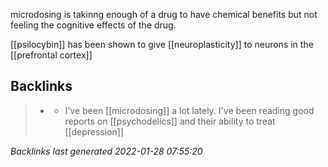 microdosing is takinng enough of a drug to have chemical benefits but not feeling the cognitive effects of the drug.

[[psilocybin]] has been shown to give [[neuroplasticity]] to neurons in the [[prefrontal cortex]]



## Backlinks

> - [](psilocybin.md)
>   - I've been [[microdosing]] a lot lately. I've been reading good reports on [[psychodelics]] and their ability to treat [[depression]]

_Backlinks last generated 2022-01-28 07:55:20_
